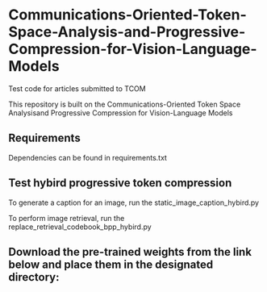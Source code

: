 # Communications-Oriented-Token-Space-Analysis-and-Progressive-Compression-for-Vision-Language-Models
Test code for articles submitted to TCOM

This repository is built on the Communications-Oriented Token Space Analysisand Progressive Compression for Vision-Language Models

## Requirements
Dependencies can be found in requirements.txt

## Test hybird progressive token compression
To generate a caption for an image, run the static_image_caption_hybird.py

To perform image retrieval, run the replace_retrieval_codebook_bpp_hybird.py

## Download the pre-trained weights from the link below and place them in the designated directory: 
